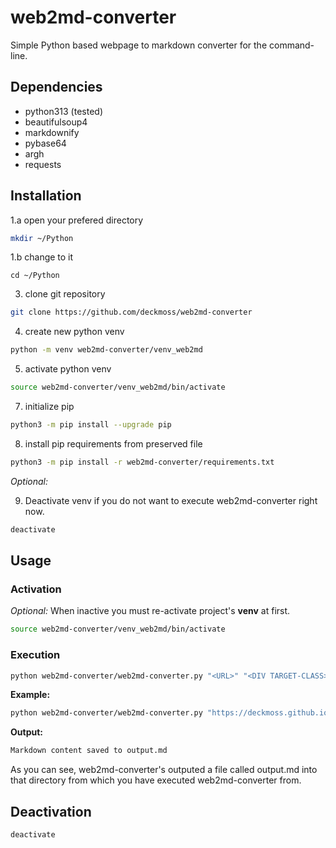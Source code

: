 # web2md-converter

Simple Python based webpage to markdown converter for the command-line.

##  Dependencies

- python313 (tested)
- beautifulsoup4
- markdownify
- pybase64
- argh
- requests

## Installation

1.a open your prefered directory

```sh
mkdir ~/Python
```

1.b change to it

```
cd ~/Python
```

3. clone git repository

```sh
git clone https://github.com/deckmoss/web2md-converter
```

4. create new python venv

```sh
python -m venv web2md-converter/venv_web2md
```

5. activate python venv

```sh
source web2md-converter/venv_web2md/bin/activate
```

7. initialize pip

```sh
python3 -m pip install --upgrade pip
```

8. install pip requirements from preserved file

```sh
python3 -m pip install -r web2md-converter/requirements.txt
```

_Optional:_

9. Deactivate venv if you do not want to execute web2md-converter right now.

```sh
deactivate
```

## Usage

### Activation
_Optional:_ When inactive you must re-activate project's **venv** at first.

```sh
source web2md-converter/venv_web2md/bin/activate 
```

### Execution
```sh
python web2md-converter/web2md-converter.py "<URL>" "<DIV TARGET-CLASS>"
```

**Example:**
```sh
python web2md-converter/web2md-converter.py "https://deckmoss.github.io/diy/unleash_ram/" "inner-post content"
```

**Output:**
```txt
Markdown content saved to output.md
```

As you can see, web2md-converter's outputed a file called output.md into that directory from which you have executed web2md-converter from.

## Deactivation

```sh
deactivate
```
